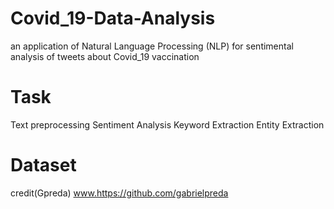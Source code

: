 # Covid_19-Data-Analysis
an application of  Natural Language Processing (NLP) for sentimental analysis of tweets about Covid_19 vaccination

# Task
Text preprocessing 
Sentiment Analysis
Keyword Extraction
Entity Extraction

# Dataset
credit(Gpreda)
 www.https://github.com/gabrielpreda
